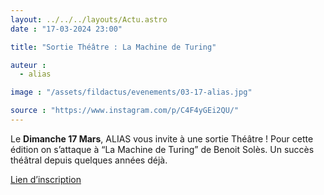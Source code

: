 ```yaml
---
layout: ../../../layouts/Actu.astro
date : "17-03-2024 23:00"

title: "Sortie Théâtre : La Machine de Turing"

auteur :
  - alias

image : "/assets/fildactus/evenements/03-17-alias.jpg"

source : "https://www.instagram.com/p/C4F4yGEi2QU/"
---
```


Le __Dimanche 17 Mars__, ALIAS vous invite à une sortie Théâtre ! Pour cette édition on s’attaque à “La Machine de Turing” de Benoit Solès. Un succès théâtral depuis quelques années déjà.

[Lien d’inscription](https://docs.google.com/forms/d/e/1FAIpQLScw-FnTkbfutn5eDz7xQjfjUXCyFNbqI2yj0Gx3utHDJYP9aA/viewform)